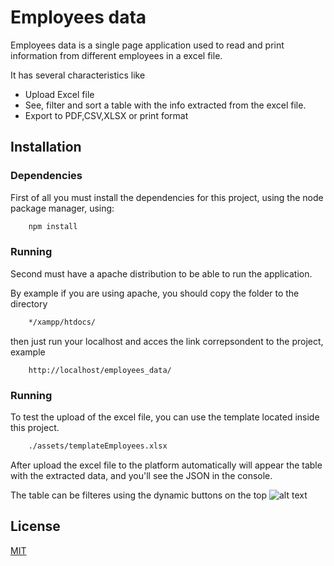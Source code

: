 # Employees data

Employees data is a single page application used to read and print information from different employees in a excel file.

It has several characteristics like 

* Upload Excel file
* See, filter and sort a table with the info extracted from the excel file.
* Export to PDF,CSV,XLSX or print format

## Installation
### Dependencies
First of all you must install the dependencies for this project, using the node package manager, using:

```bash
    npm install
```
### Running

Second must have a apache distribution to be able to run the application.

By example if you are using apache, you should copy the folder to the directory 

```bash
    */xampp/htdocs/
```
then just run your localhost and acces the link correpsondent to the project, example

```url
    http://localhost/employees_data/
```

### Running

To test the upload of the excel file, you can use the template located inside this project.

```bash
    ./assets/templateEmployees.xlsx
```
After upload the excel file to the platform automatically will appear the table with the extracted data, and you'll see the JSON in the console.

The table can be filteres using the dynamic buttons on the top
![alt text](https://github.com/osmancadc/employees_data/assets/readme/blob/main/filters.png?raw=true)

## License
[MIT](https://choosealicense.com/licenses/mit/)